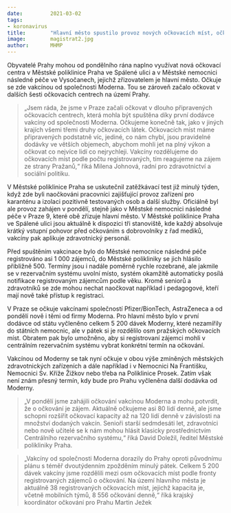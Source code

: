 ```yaml
---
date:         2021-03-02
tags:         
- koronavirus
title:        "Hlavní město spustilo provoz nových očkovacích míst, očkuje se už vakcínou od Moderny"
image: 	      magistrat2.jpg
author:       MHMP
---
```


Obyvatelé Prahy mohou od pondělního rána naplno využívat nová očkovací centra v Městské poliklinice Praha ve Spálené ulici a v Městské nemocnici následné péče ve Vysočanech, jejichž zřizovatelem je hlavní město. Očkuje se zde vakcínou od společnosti Moderna. Tou se zároveň začalo očkovat v dalších šesti očkovacích centrech na území Prahy.

> „Jsem ráda, že jsme v Praze začali očkovat v dlouho připravených očkovacích centrech, která mohla být spuštěna díky první dodávce vakcíny od společnosti Moderna. Očkujeme konečně tak, jako v jiných krajích všemi třemi druhy očkovacích látek. Očkovacích míst máme připravených podstatně víc, jediné, co nám chybí, jsou pravidelné dodávky ve větších objemech, abychom mohli jet na plný výkon a očkovat co nejvíce lidí co nejrychleji. Vakcíny rozdělujeme do očkovacích míst podle počtu registrovaných, tím reagujeme na zájem ze strany Pražanů,“ říká Milena Johnová, radní pro zdravotnictví a sociální politiku.

V Městské poliklinice Praha se uskutečnil zatěžkávací test již minulý týden, když zde byli naočkováni pracovníci zajišťující provoz zařízení pro karanténu a izolaci pozitivně testovaných osob a další služby. Oficiálně byl ale provoz zahájen v pondělí, stejně jako v Městské nemocnici následné péče v Praze 9, které obě zřizuje hlavní město. V Městské poliklinice Praha ve Spálené ulici jsou aktuálně k dispozici tři stanoviště, kde každý absolvuje krátký vstupní pohovor před očkováním s dobrovolníky z řad mediků, vakcíny pak aplikuje zdravotnický personál.

Před spuštěním vakcinace bylo do Městské nemocnice následné péče registrováno asi 1 000 zájemců, do Městské polikliniky se jich hlásilo přibližně 500. Termíny jsou i nadále poměrně rychle rozebrané, ale jakmile se v rezervačním systému uvolní místo, systém okamžitě automaticky posílá notifikace registrovaným zájemcům podle věku. Kromě seniorů a zdravotníků se zde mohou nechat naočkovat například i pedagogové, kteří mají nově také přístup k registraci.

V Praze se očkuje vakcínami společností Pfizer/BionTech, AstraZeneca a od pondělí nově i těmi od firmy Moderna. Pro hlavní město bylo v první dodávce od státu vyčleněno celkem 5 200 dávek Moderny, které nezamířily do státních nemocnic, ale v pátek si je rozdělilo osm pražských očkovacích míst. Obratem pak bylo umožněno, aby si registrovaní zájemci mohli v centrálním rezervačním systému vybrat konkrétní termín na očkování.

Vakcínou od Moderny se tak nyní očkuje v obou výše zmíněných městských zdravotnických zařízeních a dále například i v Nemocnici Na Františku, Nemocnici Sv. Kříže Žižkov nebo třeba na Poliklinice Prosek. Zatím však není znám přesný termín, kdy bude pro Prahu vyčleněna další dodávka od Moderny.

> „V pondělí jsme zahájili očkování vakcínou Moderna a mohu potvrdit, že o očkování je zájem. Aktuálně očkujeme asi 80 lidí denně, ale jsme schopni rozšířit očkovací kapacity až na 120 lidí denně v závislosti na množství dodaných vakcín. Senioři starší sedmdesáti let, zdravotníci nebo nově učitelé se k nám mohou hlásit klasicky prostřednictvím Centrálního rezervačního systému,“ říká David Doležil, ředitel Městské polikliniky Praha.

> „Vakcíny od společnosti Moderna dorazily do Prahy oproti původnímu plánu s téměř dvoutýdenním zpožděním minulý pátek. Celkem 5 200 dávek vakcíny jsme rozdělili mezi osm očkovacích míst podle fronty registrovaných zájemců o očkování. Na území hlavního města je aktuálně 38 registrovaných očkovacích míst, jejichž kapacita je, včetně mobilních týmů, 8 556 očkování denně,“ říká krajský koordinátor očkování pro Prahu Martin Ježek


